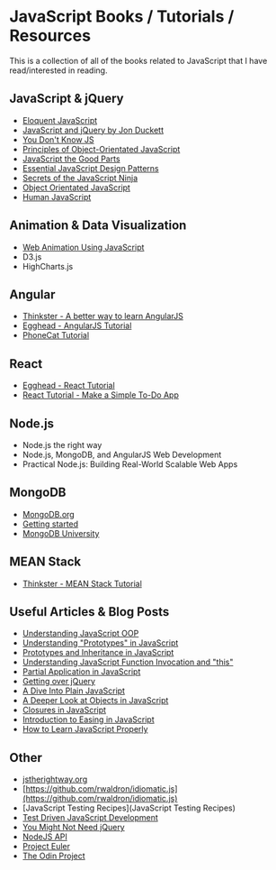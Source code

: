 # JavaScript Books / Tutorials / Resources
This is a collection of all of the books related to JavaScript that I have read/interested in reading.

## JavaScript & jQuery
- [Eloquent JavaScript](http://eloquentjavascript.net/)
- [JavaScript and jQuery by Jon Duckett](http://javascriptbook.com/)
- [You Don't Know JS](https://github.com/getify/You-Dont-Know-JS)
- [Principles of Object-Orientated JavaScript](http://www.amazon.com/Principles-Object-Oriented-JavaScript-Nicholas-Zakas/dp/1593275404/ref=pd_sim_b_6?ie=UTF8&refRID=1Q6WPTR19SH5HGHS2V5R)
- [JavaScript the Good Parts](http://www.amazon.com/JavaScript-Good-Parts-Douglas-Crockford/dp/0596517742)
- [Essential JavaScript Design Patterns](http://addyosmani.com/resources/essentialjsdesignpatterns/book/)
- [Secrets of the JavaScript Ninja](http://www.amazon.com/Secrets-JavaScript-Ninja-John-Resig/dp/193398869X/ref=sr_1_1?s=books&ie=UTF8&qid=1429358818&sr=1-1&keywords=javascript+ninja)
- [Object Orientated JavaScript](http://www.amazon.com/Object-Oriented-JavaScript-Edition-Stoyan-Stefanov/dp/1849693129/ref=dp_ob_title_bk)
- [Human JavaScript](http://humanjavascript.com/)

## Animation & Data Visualization
- [Web Animation Using JavaScript](http://www.amazon.com/Web-Animation-using-JavaScript-Develop/dp/0134096665/ref=sr_1_1?s=books&ie=UTF8&qid=1429358845&sr=1-1&keywords=javascript+animation)
- D3.js
- HighCharts.js

## Angular
- [Thinkster - A better way to learn AngularJS](https://thinkster.io/a-better-way-to-learn-angularjs/)
- [Egghead - AngularJS Tutorial](https://egghead.io/technologies/angularjs?order=ASC)
- [PhoneCat Tutorial](https://docs.angularjs.org/tutorial/)

## React
- [Egghead - React Tutorial](https://egghead.io/technologies/react?order=ASC)
- [React Tutorial - Make a Simple To-Do App](https://www.codementor.io/reactjs/tutorial/react-js-flux-architecture-tutorial)

## Node.js
- Node.js the right way
- Node.js, MongoDB, and AngularJS Web Development
- Practical Node.js: Building Real-World Scalable Web Apps

## MongoDB
- [MongoDB.org](https://www.mongodb.org/)
- [Getting started](http://docs.mongodb.org/getting-started/shell/)
- [MongoDB University](https://university.mongodb.com/)

## MEAN Stack
- [Thinkster - MEAN Stack Tutorial](https://thinkster.io/mean-stack-tutorial/)

## Useful Articles & Blog Posts
- [Understanding JavaScript OOP](http://robotlolita.me/2011/10/09/understanding-javascript-oop.html)
- [Understanding "Prototypes" in JavaScript](http://yehudakatz.com/2011/08/12/understanding-prototypes-in-JavaScript/)
- [Prototypes and Inheritance in JavaScript](http://msdn.microsoft.com/en-us/magazine/ff852808.aspx)
- [Understanding JavaScript Function Invocation and "this"](http://yehudakatz.com/2011/08/11/understanding-JavaScript-function-invocation-and-this/)
- [Partial Application in JavaScript](http://benalman.com/news/2012/09/partial-application-in-javascript/)
- [Getting over jQuery](http://blog.ponyfoo.com/2013/07/09/getting-over-jquery)
- [A Dive Into Plain JavaScript](http://blog.adtile.me/2014/01/16/a-dive-into-plain-javascript/)
- [A Deeper Look at Objects in JavaScript](http://www.kirupa.com/html5/a_deeper_look_at_objects_in_javascript.htm)
- [Closures in JavaScript](http://www.kirupa.com/html5/closures_in_javascript.htm)
- [Introduction to Easing in JavaScript](http://www.kirupa.com/html5/introduction_to_easing_in_javascript.htm)
- [How to Learn JavaScript Properly](http://javascriptissexy.com/how-to-learn-javascript-properly/)


## Other
- [jstherightway.org](http://jstherightway.org/)
- [https://github.com/rwaldron/idiomatic.js](https://github.com/rwaldron/idiomatic.js)
- [JavaScript Testing Recipes](JavaScript Testing Recipes)
- [Test Driven JavaScript Development](http://tddjs.com/)
- [You Might Not Need jQuery](http://youmightnotneedjquery.com/)
- [NodeJS API](https://nodejs.org/api/)
- [Project Euler](https://projecteuler.net/)
- [The Odin Project](http://www.theodinproject.com/home)
